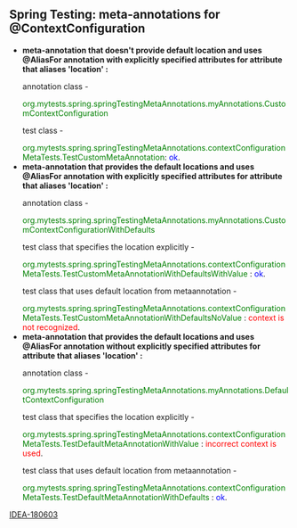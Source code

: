 ## Spring Testing: meta-annotations for @ContextConfiguration

<ul>
<li> <b>meta-annotation that doesn't provide default location and uses @AliasFor annotation with explicitly specified attributes for attribute that aliases 'location' :</b> 
   <p>annotation class - </p>
   <span style="color: green">org.mytests.spring.springTestingMetaAnnotations.myAnnotations.CustomContextConfiguration</span>
   <p>test class - </p>
   <span style="color: green">org.mytests.spring.springTestingMetaAnnotations.contextConfigurationMetaTests.TestCustomMetaAnnotation</span>:
   <span style="color:blue">ok</span>.
</li>
<li> <b>meta-annotation that provides the default locations and uses @AliasFor annotation with explicitly specified attributes for attribute that aliases 'location' : </b>
   <p>annotation class -</p> 
  <span style="color: green">org.mytests.spring.springTestingMetaAnnotations.myAnnotations.CustomContextConfigurationWithDefaults</span>
   <p>test class that specifies the location explicitly -</p>
  <span style="color: green">org.mytests.spring.springTestingMetaAnnotations.contextConfigurationMetaTests.TestCustomMetaAnnotationWithDefaultsWithValue</span> : <span style="color:blue">ok</span>.
   <p>test class that uses default location from metaannotation -</p> 
  <span style="color: green">org.mytests.spring.springTestingMetaAnnotations.contextConfigurationMetaTests.TestCustomMetaAnnotationWithDefaultsNoValue</span> : <span style="color:red">context is not recognized</span>.
</li>
<li> <b>meta-annotation that provides the default locations and uses @AliasFor annotation without explicitly specified attributes for attribute that aliases 'location' :</b>
   <p>annotation class -</p> 
  <span style="color: green">org.mytests.spring.springTestingMetaAnnotations.myAnnotations.DefaultContextConfiguration</span>
   <p>test class that specifies the location explicitly -</p> 
  <span style="color: green">org.mytests.spring.springTestingMetaAnnotations.contextConfigurationMetaTests.TestDefaultMetaAnnotationWithValue</span> : <span style="color:red">incorrect context is used</span>.

   <p>test class that uses default location from metaannotation -</p> 
  <span style="color: green">org.mytests.spring.springTestingMetaAnnotations.contextConfigurationMetaTests.TestDefaultMetaAnnotationWithDefaults</span> : <span style="color:blue">ok</span>.
</li>
</ul>
<a href="https://youtrack.jetbrains.com/issue/IDEA-180603">IDEA-180603</a>